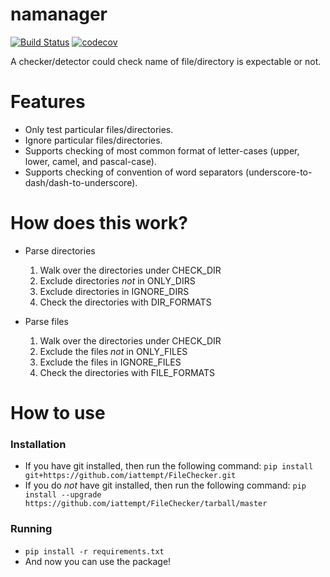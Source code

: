 # namanager
[![Build Status](https://travis-ci.org/iattempt/namanager.svg?branch=master)](https://travis-ci.org/iattempt/namanager) [![codecov](https://codecov.io/gh/iattempt/namanager/branch/master/graph/badge.svg)](https://codecov.io/gh/iattempt/namanager)

A checker/detector could check name of file/directory is expectable or not.

# Features
+ Only test particular files/directories.
+ Ignore particular files/directories.
+ Supports checking of most common format of letter-cases (upper, lower, camel, and pascal-case).
+ Supports checking of convention of word separators (underscore-to-dash/dash-to-underscore).

# How does this work?
+ Parse directories
    1. Walk over the directories under CHECK_DIR
    2. Exclude directories *not* in ONLY_DIRS
    3. Exclude directories in IGNORE_DIRS
    4. Check the directories with DIR_FORMATS

+ Parse files
    1. Walk over the directories under CHECK_DIR
    4. Exclude the files *not* in ONLY_FILES
    5. Exclude the files in IGNORE_FILES
    6. Check the directories with FILE_FORMATS

# How to use

### Installation
+ If you have git installed, then run the following command: `pip install git+https://github.com/iattempt/FileChecker.git`
+ If you do _not_ have git installed, then run the following command: `pip install --upgrade https://github.com/iattempt/FileChecker/tarball/master`

### Running
+ `pip install -r requirements.txt`
+ And now you can use the package!
